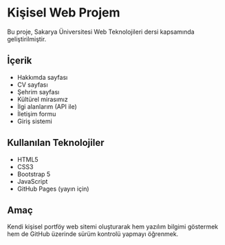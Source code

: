 # Kişisel Web Projem

Bu proje, Sakarya Üniversitesi Web Teknolojileri dersi kapsamında geliştirilmiştir.

## İçerik
- Hakkımda sayfası
- CV sayfası
- Şehrim sayfası
- Kültürel mirasımız
- İlgi alanlarım (API ile)
- İletişim formu
- Giriş sistemi

## Kullanılan Teknolojiler
- HTML5
- CSS3
- Bootstrap 5
- JavaScript
- GitHub Pages (yayın için)

## Amaç
Kendi kişisel portföy web sitemi oluşturarak hem yazılım bilgimi göstermek hem de GitHub üzerinde sürüm kontrolü yapmayı öğrenmek.
